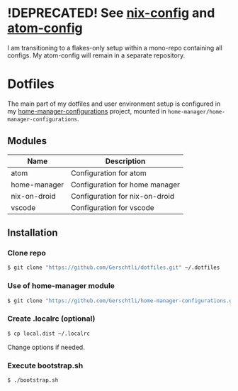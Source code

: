 # !DEPRECATED! See [nix-config](https://github.com/Gerschtli/nix-config) and [atom-config](https://github.com/Gerschtli/atom-config)

I am transitioning to a flakes-only setup within a mono-repo containing all configs. My atom-config will remain in a
separate repository.

# Dotfiles

The main part of my dotfiles and user environment setup is configured in my
[home-manager-configurations](https://github.com/Gerschtli/home-manager-configurations) project, mounted in
`home-manager/home-manager-configurations`.

## Modules

| Name         | Description                      |
| ------------ | -------------------------------- |
| atom         | Configuration for atom           |
| home-manager | Configuration for home manager   |
| nix-on-droid | Configuration for nix-on-droid   |
| vscode       | Configuration for vscode         |

## Installation

### Clone repo

```bash
$ git clone "https://github.com/Gerschtli/dotfiles.git" ~/.dotfiles
```

### Use of home-manager module

```bash
$ git clone "https://github.com/Gerschtli/home-manager-configurations.git" ~/.dotfiles/home-manager/home-manager-configurations
```

### Create .localrc (optional)

```bash
$ cp local.dist ~/.localrc
```

Change options if needed.

### Execute bootstrap.sh

```bash
$ ./bootstrap.sh
```
